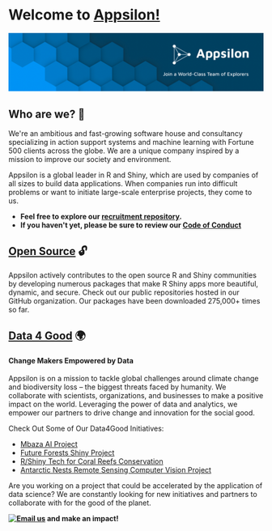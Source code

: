 # Welcome to [Appsilon!](https://appsilon.com/?utm_medium=referral&utm_source=github&utm_campaign=home&utm_content=welcome)


![image](https://github.com/Appsilon/recruitment/blob/main/IMAGES/Screenshot%202023-10-12%20at%2012.24.27.png)
##  Who are we? 🧐
We're an ambitious and fast-growing software house and consultancy specializing in action support systems and machine learning with Fortune 500 clients across the globe. We are a unique company inspired by a mission to improve our society and environment.

Appsilon is a global leader in R and Shiny, which are used by companies of all sizes to build data applications. When companies run into difficult problems or want to initiate large-scale enterprise projects, they come to us.

- **Feel free to explore our [recruitment repository](https://github.com/Appsilon/recruitment).**
- **If you haven't yet, please be sure to review our [Code of Conduct](https://appsilon.com/code-of-conduct?utm_medium=referral&utm_source=github&utm_campaign=home&utm_content=code-of-conduct)**

## [Open Source](https://www.appsilon.com/blog-tags/open-source) 🔓
Appsilon actively contributes to the open source R and Shiny communities by developing numerous packages that make R Shiny apps more beautiful, dynamic, and secure. Check out our public repositories hosted in our GitHub organization.
Our packages have been downloaded 275,000+ times so far.

## [Data 4 Good](https://data4good.appsilon.com/?utm_medium=referral&utm_source=github&utm_campaign=home&utm_content=data4good)  :earth_africa:
#### Change Makers Empowered by Data
Appsilon is on a mission to tackle global challenges around climate change and biodiversity loss – the biggest threats faced by humanity. We collaborate with scientists, organizations, and businesses to make a positive impact on the world. Leveraging the power of data and analytics, we empower our partners to drive change and innovation for the social good.

Check Out Some of Our Data4Good Initiatives:
- [Mbaza AI Project](https://appsilon.com/data-for-good/mbaza-ai/?utm_medium=referral&utm_source=github&utm_campaign=home&utm_content=mbaza)
- [Future Forests Shiny Project](https://appsilon.com/climate-change-and-pine-forests/?utm_medium=referral&utm_source=github&utm_campaign=home&utm_content=future-forest)
- [R/Shiny Tech for Coral Reefs Conservation](https://appsilon.com/r-shiny-tech-for-coral-reef-conservation/?utm_medium=referral&utm_source=github&utm_campaign=home&utm_content=coral-reefs)
- [Antarctic Nests Remote Sensing Computer Vision Project](https://appsilon.com/yolo-counting-nests-antarctic-birds/?utm_medium=referral&utm_source=github&utm_campaign=home&utm_content=nests)

Are you working on a project that could be accelerated by the application of data science?
We are constantly looking for new initiatives and partners to collaborate with for the good of the planet.


**[<img src="https://uploads-ssl.webflow.com/6525256482c9e9a06c7a9d3c/6537c50d52bdf76728d5e47d_btn_3.png" alt="Email us" width="135" height="45">](https://appsilon.com/#contact) and make an impact!**
